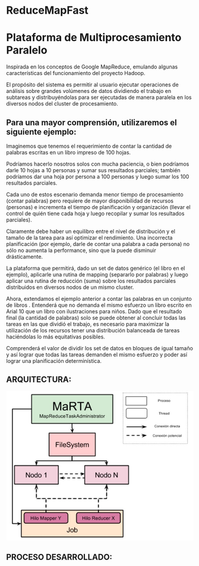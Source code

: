 ReduceMapFast
======

Plataforma de Multiprocesamiento Paralelo
======
Inspirada en los conceptos de Google MapReduce, emulando algunas características del funcionamiento del proyecto Hadoop.

El propósito del sistema es permitir al usuario ejecutar operaciones de análisis sobre
grandes volúmenes de datos dividiendo el trabajo en subtareas y distribuyéndolas para ser
ejecutadas de manera paralela en los diversos nodos del cluster de procesamiento.

Para una mayor comprensión, utilizaremos el siguiente ejemplo:
-----------------
Imaginemos que tenemos el requerimiento de contar la cantidad de palabras escritas en un
libro impreso de 100 hojas.

Podríamos hacerlo nosotros solos con mucha paciencia, o bien podríamos darle 10 hojas a
10 personas y sumar sus resultados parciales; también podríamos dar una hoja por persona
a 100 personas y luego sumar los 100 resultados parciales.

Cada uno de estos escenario demanda menor tiempo de procesamiento (contar palabras)
pero requiere de mayor disponibilidad de recursos (personas) e incrementa el tiempo de
planificación y organización (llevar el control de quién tiene cada hoja y luego recopilar y
sumar los resultados parciales).

Claramente debe haber un equilibro entre el nivel de distribución y el tamaño de la tarea para
así optimizar el rendimiento. Una incorrecta planificación (por ejemplo, darle de contar una
palabra a cada persona) no sólo no aumenta la performance, sino que la puede disminuir
drásticamente.

La plataforma que permitirá, dado un set de datos genérico (el libro en el ejemplo),
aplicarle una rutina de mapping (separarlo por palabras) y luego aplicar una rutina de reducción (suma) sobre los resultados parciales
distribuidos en diversos nodos de un mismo cluster.

Ahora, extendamos el ejemplo anterior a contar las palabras en un conjunto de libros .
Entenderá que no demanda el mismo esfuerzo un libro escrito en Arial 10 que un libro con
ilustraciones para niños. Dado que el resultado final (la cantidad de palabras) solo se puede
obtener al concluir todas las tareas en las que dividió el trabajo, es necesario para maximizar
la utilización de los recursos tener una distribución balanceada de tareas haciéndolas lo más
equitativas posibles.

Comprenderá el valor de dividir los set de datos en bloques de igual tamaño y así lograr que
todas las tareas demanden el mismo esfuerzo y poder así lograr una planificación determinística.

ARQUITECTURA:
-----------------

![Sin titulo](arquitectura.jpg)

PROCESO DESARROLLADO:
-----------------
